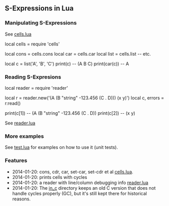 ## S-Expressions in Lua

### Manipulating S-Expressions

See [cells.lua](cells.lua)

   local cells = require 'cells'

   local cons = cells.cons
   local car  = cells.car
   local list = cells.list
   -- etc.

   local c = list('A', 'B', 'C')
   print(c) -- (A B C)
   print(car(c)) -- A


### Reading S-Expresions

   local reader = require 'reader'

   local r = reader.new('(A    (B    "string"    -123.456    (C . D))) (x y)')
   local c, errors = r:read()

   print(c[1]) -- (A (B "string" -123.456 (C . D))
   print(c[2]) -- (x y)

See [reader.lua](reader.lua)

### More examples

See [test.lua](test.lua) for examples on how to use it (unit tests).

### Features

* 2014-01-20: cons, cdr, car, set-car, set-cdr et al [cells.lua](cells.lua).
* 2014-01-20: prints cells with cycles
* 2014-01-20: a reader with line/column debugging info [reader.lua](reader.lua)
* 2014-01-20: The [in_c](in_c) directory keeps an old C version that does not handle cycles properly (GC), but it's still kept there for historical reasons.
